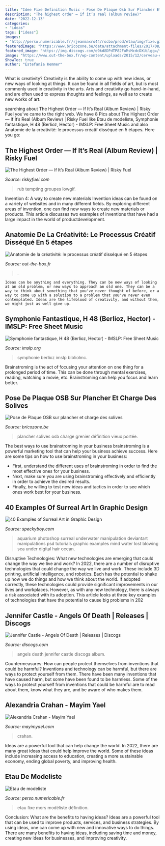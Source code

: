 ```yaml
---
title: "Idee Fixe Definition Music - Pose De Plaque Osb Sur Plancher Et Charge Des Solives"
description: "The highest order — if it’s real (album review)"
date: "2022-12-13"
categories:
- "ideas"
tags: ["ideas"]
images:
- "http://perso.numericable.fr/rjeanmaxro44/rocbo/prod/etau/img/fixe.gif"
featuredImage: "https://www.bricozone.be/data/attachment-files/2017/08/10122_3b09a2e0a8d6d86085d89654a23dfb53.jpg"
featured_image: "https://img.discogs.com/e9kd8DPdTP82FuMsMcdcDXUilgg=/fit-in/300x300/filters:strip_icc():format(jpeg):mode_rgb():quality(40)/discogs-images/R-12018722-1527687549-5802.jpeg.jpg"
image: "https://www.out-the-box.fr/wp-content/uploads/2015/12/cerveau-creatif.jpg"
ShowToc: true
author: "Estefania Kemmer"
---
```



What is creativity?
Creativity is the ability to come up with new ideas, or new ways of looking at things. It can be found in all fields of art, but is most commonly used in creativity in the arts. Arts and creativity go hand-in-hand, and are often used to express thoughts and feelings, as well as to create new works of art.

	

		
searching about The Highest Order — If It’s Real (Album Review) | Risky Fuel you've came to the right web. We have 8 Pics about The Highest Order — If It’s Real (Album Review) | Risky Fuel like Etau de modeliste, Symphonie fantastique, H 48 (Berlioz, Hector) - IMSLP: Free Sheet Music and also Anatomie de la créativité: le processus créatif disséqué en 5 étapes. Here you go:
		
    
## The Highest Order — If It’s Real (Album Review) | Risky Fuel

<img loading=lazy src="https://riskyfueldotcom.files.wordpress.com/2013/03/eagle_flying_gif_by_gimmechoclat-d4i8za2.gif?w=300" onerror="this.onerror=null;this.src='https://tse1.mm.bing.net/th?id=OIP.FP0ZPtJTGPjFzYmA5VGV4QAAAA&amp;pid=15.1';" alt="The Highest Order — If It’s Real (Album Review) | Risky Fuel">

_Source: riskyfuel.com_

>rub tempting groupes lowgif. 

	

Invention 4: A way to create new materials
Invention ideas can be found on a variety of websites and in many different fields. By exploring different areas of invention, one can find new ways to create new materials or products. This article discusses two examples of inventions that have had a large impact in the world of productdevelopment.

    
## Anatomie De La Créativité: Le Processus Créatif Disséqué En 5 étapes

<img loading=lazy src="https://www.out-the-box.fr/wp-content/uploads/2015/12/cerveau-creatif.jpg" onerror="this.onerror=null;this.src='https://tse4.mm.bing.net/th?id=OIP.xnJYzsHPwh0NUo1jG7kjHQHaD8&amp;pid=15.1';" alt="Anatomie de la créativité: le processus créatif disséqué en 5 étapes">

_Source: out-the-box.fr_

>. 

	


    Ideas can be anything and everything. They can be new ways of looking at an old problem, or new ways to approach an old one. They can be a way to think about something that you've never thought of before, or a way to come up with a solution to a problem that you've never even contemplated. Ideas are the lifeblood of creativity, and without them, we might just as well give up.

    
## Symphonie Fantastique, H 48 (Berlioz, Hector) - IMSLP: Free Sheet Music

<img loading=lazy src="https://cdn.imslp.org/images/thumb/pdfs/e8/b599b16708eae44af13d9f7792375b77f2cde152.png" onerror="this.onerror=null;this.src='https://tse3.mm.bing.net/th?id=OIP.yLSbJ9BIn5eM_MuqL7Hw9QHaKH&amp;pid=15.1';" alt="Symphonie fantastique, H 48 (Berlioz, Hector) - IMSLP: Free Sheet Music">

_Source: imslp.org_

>symphonie berlioz imslp bibliolmc. 

	

Brainstroming is the act of focusing your attention on one thing for a prolonged period of time. This can be done through mental exercises, reading, watching a movie, etc. Brainstroming can help you focus and learn better.

    
## Pose De Plaque OSB Sur Plancher Et Charge Des Solives

<img loading=lazy src="https://www.bricozone.be/data/attachment-files/2017/08/10122_3b09a2e0a8d6d86085d89654a23dfb53.jpg" onerror="this.onerror=null;this.src='https://tse4.mm.bing.net/th?id=OIP.Owmi4KjW2GCF2JZUoj37UwHaE1&amp;pid=15.1';" alt="Pose de Plaque OSB sur plancher et charge des solives">

_Source: bricozone.be_

>plancher solives osb charge grenier définition vieux portée. 

	

The best ways to use brainstroming in your business
brainstroming is a powerful marketing tool that can help your business achieve success. Here are some tips on how to use brainstroming in your business: 
- First, understand the different uses of brainstroming in order to find the most effective ones for your business. 
- Next, make sure you are using brainstroming effectively and efficiently in order to achieve the desired results. 
- Finally, be willing to test new ideas and tactics in order to see which ones work best for your business.

    
## 40 Examples Of Surreal Art In Graphic Design

<img loading=lazy src="https://speckyboy.com/wp-content/uploads/2012/06/surrealartworks17.jpg" onerror="this.onerror=null;this.src='https://tse2.mm.bing.net/th?id=OIP.vgJ_ZhVxeFr91zdcqryb3gHaHa&amp;pid=15.1';" alt="40 Examples of Surreal Art in Graphic Design">

_Source: speckyboy.com_

>aquarium photoshop surreal underwater manipulation deviantart manipulations psd tutorials graphic examples mind water lost blowing sea under digital hair ocean. 

	

Disruptive Technologies: What new technologies are emerging that could change the way we live and work?
In 2022, there are a number of disruptive technologies that could change the way we live and work. These include 3D printing, artificial intelligence, and robotics. Each has the potential to shake up how we do things and how we think about the world. If adopted correctly, these technologies could provide significant improvements in our lives and workplaces. However, as with any new technology, there is always a risk associated with its adoption. This article looks at three key examples of technologies that have the potential to cause big problems in 202
    
## Jennifer Castle - Angels Of Death | Releases | Discogs

<img loading=lazy src="https://img.discogs.com/e9kd8DPdTP82FuMsMcdcDXUilgg=/fit-in/300x300/filters:strip_icc():format(jpeg):mode_rgb():quality(40)/discogs-images/R-12018722-1527687549-5802.jpeg.jpg" onerror="this.onerror=null;this.src='https://tse2.mm.bing.net/th?id=OIP.NBjcoWhQZsZeWK0UI-HXMQAAAA&amp;pid=15.1';" alt="Jennifer Castle - Angels Of Death | Releases | Discogs">

_Source: discogs.com_

>angels death jennifer castle discogs album. 

	

Countermeasures: How can people protect themselves from inventions that could be harmful?
Inventions and technology can be harmful, but there are ways to protect yourself from them. There have been many inventions that have caused harm, but some have been found to be harmless. Some of the ways to protect yourself from inventions that could be harmful are to read about them, know what they are, and be aware of who makes them.

    
## Alexandria Crahan - Mayim Yael

<img loading=lazy src="https://payload.cargocollective.com/1/8/264797/4353708/DSC_5727.jpg" onerror="this.onerror=null;this.src='https://tse4.mm.bing.net/th?id=OIP.YN7oyA-dtAp8R6LxAxzC3ADMEx&amp;pid=15.1';" alt="Alexandria Crahan - Mayim Yael">

_Source: mayimyael.com_

>crahan. 

	

Ideas are a powerful tool that can help change the world. In 2022, there are many great ideas that could help improve the world. Some of these ideas include increasing access to education, creating a more sustainable economy, ending global poverty, and improving health.

    
## Etau De Modeliste

<img loading=lazy src="http://perso.numericable.fr/rjeanmaxro44/rocbo/prod/etau/img/fixe.gif" onerror="this.onerror=null;this.src='https://tse2.mm.bing.net/th?id=OIP.BYQznwqXA9r82pRJkVd6-gHaFV&amp;pid=15.1';" alt="Etau de modeliste">

_Source: perso.numericable.fr_

>etau fixe mors modéliste définition. 

	

Conclusion: What are the benefits to having ideas?
Ideas are a powerful tool that can be used to improve products, services, and business strategies. By using ideas, one can come up with new and innovative ways to do things. There are many benefits to having ideas, including saving time and money, creating new ideas for businesses, and improving creativity.


